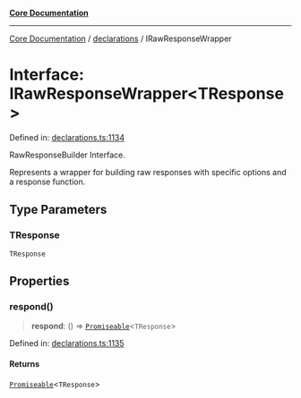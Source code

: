 [**Core Documentation**](../../README.md)

***

[Core Documentation](../../README.md) / [declarations](../README.md) / IRawResponseWrapper

# Interface: IRawResponseWrapper\<TResponse\>

Defined in: [declarations.ts:1134](https://github.com/stonemjs/core/blob/e2fddc9518734748c09a72d4b4064dd1d4c1288c/src/declarations.ts#L1134)

RawResponseBuilder Interface.

Represents a wrapper for building raw responses with specific options and a response function.

## Type Parameters

### TResponse

`TResponse`

## Properties

### respond()

> **respond**: () => [`Promiseable`](../type-aliases/Promiseable.md)\<`TResponse`\>

Defined in: [declarations.ts:1135](https://github.com/stonemjs/core/blob/e2fddc9518734748c09a72d4b4064dd1d4c1288c/src/declarations.ts#L1135)

#### Returns

[`Promiseable`](../type-aliases/Promiseable.md)\<`TResponse`\>
